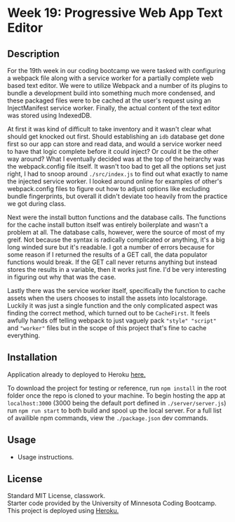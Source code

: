 # Week 19: Progressive Web App Text Editor

## Description

For the 19th week in our coding bootcamp we were tasked with configuring a webpack file along with a service worker for a partially complete web based text editor. We were to utilize Webpack and a number of its plugins to bundle a development build into something much more condensed, and these packaged files were to be cached at the user's request using an InjectManifest service worker. Finally, the actual content of the text editor was stored using IndexedDB.

At first it was kind of difficult to take inventory and it wasn't clear what should get knocked out first. Should establishing an `idb` database get done first so our app can store and read data, and would a service worker need to have that logic complete before it could inject? Or could it be the other way around? What I eventually decided was at the top of the heirarchy was the webpack.config file itself. It wasn't too bad to get all the options set just right, I had to snoop around `./src/index.js` to find out what exactly to name the injected service worker. I looked around online for examples of other's webpack.config files to figure out how to adjust options like excluding bundle fingerprints, but overall it didn't deviate too heavily from the practice we got during class.

Next were the install button functions and the database calls. The functions for the cache install button itself was entirely boilerplate and wasn't a problem at all. The database calls, however, were the source of most of my greif. Not because the syntax is radically complicated or anything, it's a big long winded sure but it's readable. I got a number of errors because for some reason if I returned the results of a GET call, the data populator functions would break. If the GET call never returns anything but instead stores the results in a variable, then it works just fine. I'd be very interesting in figuring out why that was the case.

Lastly there was the service worker itself, specifically the function to cache assets when the users chooses to install the assets into localstorage. Luckily it was just a single function and the only complicated aspect was finding the correct method, which turned out to be `CacheFirst`. It feels awfully hands off telling webpack to just vaguely pack `"style" "script"` and `"worker"` files but in the scope of this project that's fine to cache everything.

## Installation

Application already to deployed to Heroku [here.](https://fathomless-ocean-60654.herokuapp.com/)

To download the project for testing or reference, run `npm install` in the root folder once the repo is cloned to your machine. To begin hosting the app at `localhost:3000` (3000 being the default port defined in `./server/server.js`) run `npm run start` to both build and spool up the local server. For a full list of availible npm commands, view the `./package.json` dev commands.

## Usage

- Usage instructions.

## License

Standard MIT License, classwork.\
Starter code provided by the University of Minnesota Coding Bootcamp.\
This project is deployed using [Heroku.](https://www.heroku.com/platform)
